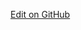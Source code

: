 <a href="https://github.com/dvci/shc-terminology/blob/ial-codesystem/input/fsh/identity-assurance-level.fsh" class="btn btn-primary btn-lg">Edit on GitHub</a>